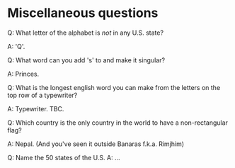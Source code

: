 Miscellaneous questions
=======================

Q: What letter of the alphabet is *not* in any U.S. state?

A: 'Q'.


Q: What word can you add 's' to and make it singular?

A: Princes.


Q: What is the longest english word you can make from the letters on the top row of a typewriter?

A: Typewriter. TBC.


Q: Which country is the only country in the world to have a non-rectangular flag?

A: Nepal. (And you've seen it outside Banaras f.k.a. Rimjhim)


Q: Name the 50 states of the U.S.
A: ...